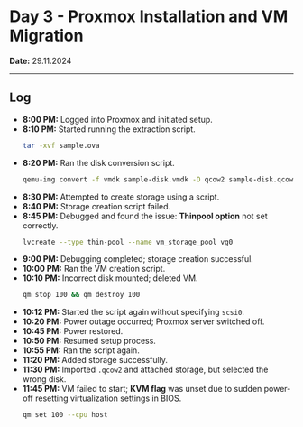 # **Day 3 - Proxmox Installation and VM Migration**  
**Date:** 29.11.2024  

---  

## **Log**  
- **8:00 PM:** Logged into Proxmox and initiated setup.  
- **8:10 PM:** Started running the extraction script.  
  ```bash  
  tar -xvf sample.ova  
  ```  
- **8:20 PM:** Ran the disk conversion script.  
  ```bash  
  qemu-img convert -f vmdk sample-disk.vmdk -O qcow2 sample-disk.qcow2  
  ```  
- **8:30 PM:** Attempted to create storage using a script.  
- **8:40 PM:** Storage creation script failed.  
- **8:45 PM:** Debugged and found the issue: **Thinpool option** not set correctly.  
  ```bash  
  lvcreate --type thin-pool --name vm_storage_pool vg0  
  ```  
- **9:00 PM:** Debugging completed; storage creation successful.  
- **10:00 PM:** Ran the VM creation script.  
- **10:10 PM:** Incorrect disk mounted; deleted VM.  
  ```bash  
  qm stop 100 && qm destroy 100  
  ```  
- **10:12 PM:** Started the script again without specifying `scsi0`.  
- **10:20 PM:** Power outage occurred; Proxmox server switched off.  
- **10:45 PM:** Power restored.  
- **10:50 PM:** Resumed setup process.  
- **10:55 PM:** Ran the script again.  
- **11:20 PM:** Added storage successfully.  
- **11:30 PM:** Imported `.qcow2` and attached storage, but selected the wrong disk.  
- **11:45 PM:** VM failed to start; **KVM flag** was unset due to sudden power-off resetting virtualization settings in BIOS.  
  ```bash  
  qm set 100 --cpu host  
  ```  
